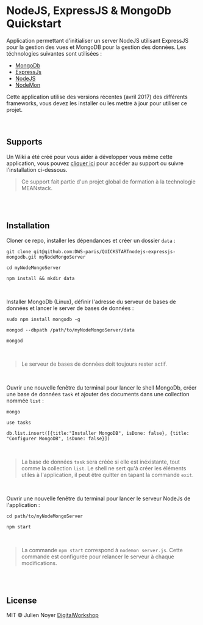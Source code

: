 # NodeJS, ExpressJS & MongoDb Quickstart
Application permettant d'initialiser un server NodeJS utilisant ExpressJS pour la gestion des vues et MongoDB pour la gestion des données. Les téchnologies suivantes sont utilisées :
- [MongoDb](https://www.mongodb.com/)
- [ExpressJs](http://expressjs.com/fr/)
- [NodeJS](https://nodejs.org/en/)
- [NodeMon](https://nodemon.io/)

Cette application utilise des versions récentes (avril 2017) des différents frameworks, vous devez les installer ou les mettre à jour pour utiliser ce projet.
<br/><br/><br/>

## Supports
Un Wiki a été créé pour vous aider à développer vous même cette application, vous pouvez [cliquer ici](https://github.com/DWS-paris/QUICKSTARTnodejs-expressjs-mongodb/wiki) pour accéder au support ou suivre l'installation ci-dessous.
> Ce support fait partie d'un projet global de formation à la technologie MEANstack.

<br/><br/>


## Installation

Cloner ce repo, installer les dépendances et créer un dossier `data` :
```
git clone git@github.com:DWS-paris/QUICKSTARTnodejs-expressjs-mongodb.git myNodeMongoServer

cd myNodeMongoServer

npm install && mkdir data
```
<br/>

Installer MongoDb (Linux), définir l'adresse du serveur de bases de données et lancer le server de bases de données :
```
sudo npm install mongodb -g

mongod --dbpath /path/to/myNodeMongoServer/data

mongod
```
<br/>

> Le serveur de bases de données doit toujours rester actif.

<br/>

Ouvrir une nouvelle fenêtre du terminal pour lancer le shell MongoDb, créer une base de données `task` et ajouter des documents dans une collection nommée `list` :
```
mongo

use tasks

db.list.insert([{title:"Installer MongoDB", isDone: false}, {title: "Configurer MongoDB", isDone: false}])
```
<br/>

> La base de données `task` sera créée si elle est inéxistante, tout comme la collection `list`. Le shell ne sert qu'à créer les éléments utiles à l'application, il peut être quitter en tapant la commande `exit`.


<br/>


Ouvrir une nouvelle fenêtre du terminal pour lancer le serveur NodeJs de l'application :
```
cd path/to/myNodeMongoServer

npm start
```
<br/>

> La commande `npm start` correspond à `nodemon server.js`. Cette commande est configurée pour relancer le serveur à chaque modifications.

<br/><br/>


## License
MIT © Julien Noyer [DigitalWorkshop](http://www.digitalworkshop.fr)
